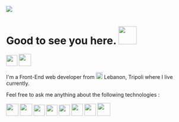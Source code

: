 <img src = "https://lh3.googleusercontent.com/S0s0zuN5t94KEDTiC6L4IhWcZ80oH71kS6Z-j_NpA0Z7RSFSYQpfDMbc6LJOV0xaLl5T-dq6jQc6QR1POkAVT_ZXSsB1VrlHj0czz6DHU8Vj9QyObhQM33GX7PyZdtpG3dJ5moLoAc--I8U5kwxoWOWUkP0agoonOnuJWsHbNHgQJqEUjUcJp_5c8XiwXJoxhaHdIo0qOiLTM69IriJDLl3XCJfeL15jj10UbK1LNufQTk72L2ogak5RVNMtZ1le5vM67QenY3HK1brSii39x8skbDf44DxsRih1uC0cuUdmfcptAYpaYRfq_exQ7NyXstyYZ9fmDcxv-U3CeEwNdCBk9hWpEbRinFrntjxJy-t9oLFRZ06hISDIVx3LWocdMHtyuSf6tSakCj9jyqhiELY2tOqJJJoMD2BAvoaIc-phcFN9UCDeP0DSu2ePjvSfhf0T0DEJxWEXqNtcmnMfvcg5ypsgbAig9E2ZoA1VG7ooveacri81hEAGRN1RxOlbZetGdFpeb-RUQuFooXEJC_nCRoxgNzGmLe7acWwVrOaDZyYLoGQ6m_DCfOhnPId9ZKPRVLy7wpyWVG0gftJPppHOpzuWl4qX92AYx2Ht83-uzGsYExKLzzyfJZV9X2bM-QzAGZvTUHvjxqeszCoLcBBZG3sO3_pXCe_h1qJ92Qn-V-VWY0hAk6QqHf6bkVrp6LNzto8bOwya-Lgb655K1Q=w1222-h687-no?authuser=0" >

# Good to see you here. <img src="https://i.pinimg.com/originals/d5/29/ed/d529edb7eb0e9faa294d8f621ff53918.gif" width="49"/> 
<a href="https://www.linkedin.com/in/hiba-abdel-karim/" title="linkedin"><img src="https://pics.freeicons.io/uploads/icons/png/545912701530099617-512.png" width="30" height="30"></a> <a href="https://codepen.io/harkibit" title="codepen"><img src="https://pics.freeicons.io/uploads/icons/png/4672731991530099609-512.png" width="33" height="33"></a>

I'm a Front-End web developer from <img src="https://pics.freeicons.io/uploads/icons/png/11587799771536064887-512.png" width="18" height="18"> Lebanon, Tripoli where I live currently.



Feel free to ask me anything about the following technologies :

<img src="https://pics.freeicons.io/uploads/icons/png/20167174151551942641-512.png" width="33" height="33"> <img src="https://pics.freeicons.io/uploads/icons/png/21088442871540553614-512.png" width="33" height="33"> <img src="https://pics.freeicons.io/uploads/icons/png/21337745421536211768-512.png" width="30" height="30"> <img src="https://pics.freeicons.io/uploads/icons/png/14072054271548141949-512.png" width="30" height="30">  <img src="https://pics.freeicons.io/uploads/icons/png/6655067911551942823-512.png" width="30" height="30">  <img src="https://pics.freeicons.io/uploads/icons/png/19681752361536207300-512.png" width="31" height="33"> <img src="https://material-ui.com/static/logo.png" width="31" height="33"> <img src="https://pics.freeicons.io/uploads/icons/png/6714929121551953707-512.png" width="35" height="35">

